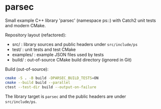 parsec
======

Small example C++ library 'parsec' (namespace ps::) with Catch2 unit tests and modern CMake.

Repository layout (refactored):
- src/        : library sources and public headers under `src/include/ps`
- test/       : unit tests and test CMake
- examples/   : example JSON files used by tests
- build/      : out-of-source CMake build directory (ignored in Git)

Build (out-of-source):

```bash
cmake -S . -B build -DPARSEC_BUILD_TESTS=ON
cmake --build build --parallel
ctest --test-dir build --output-on-failure
```

The library target is `parsec` and the public headers are under `src/include/ps`.
